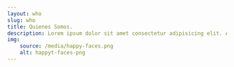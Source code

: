 ```yaml
---
layout: who
slug: who
title: Quienes Somos.
description: Lorem ipsum dolor sit amet consectetur adipisicing elit. Amet dolores consectetur voluptate eos cupiditate ea alias, distinctio corporis quis aspernatur consequuntur velit aliquam quae facere, dolorem ab aperiam animi doloribus.
img:
    source: /media/happy-faces.png
    alt: happyt-faces-png
---
```

